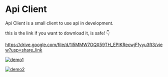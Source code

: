 # Api Client

Api Client is a small client to use api in development.

this is the link if you want to download it, is safe! 👇

https://drive.google.com/file/d/1l5MMW7OQX59TH_EPIKRecwjFfyyu3ft3/view?usp=share_link

<a href='https://postimages.org/' target='_blank'><img src='https://i.postimg.cc/RVq9y5Lk/demo1.png' border='0' alt='demo1'/></a>

<a href='https://postimages.org/' target='_blank'><img src='https://i.postimg.cc/hjpWZpz4/demo2.png' border='0' alt='demo2'/></a>
